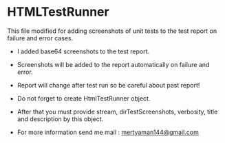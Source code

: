 # HTMLTestRunner

This file modified for adding screenshots of unit tests to the test report on failure and error cases.

* I added base64 screenshots to the test report. 
* Screenshots will be added to the report automatically on failure and error.
* Report will change after test run so be careful about past report!
* Do not forget to create HtmlTestRunner object.
* After that you must provide stream, dirTestScreenshots, verbosity, title and description by this object.

* For more information send me mail : mertyaman144@gmail.com
